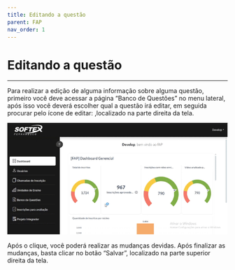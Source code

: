 ```yaml
---
title: Editando a questão
parent: FAP
nav_order: 1
---
```


# Editando a questão
---

Para realizar a edição de alguma informação sobre alguma questão, primeiro você deve acessar a página “Banco de Questões” no menu lateral, após isso você deverá escolher qual a questão irá editar, em seguida procurar pelo ícone de editar: ,localizado na parte direita da tela.

![Editando a questão](/assets/gifs/editandoquestao.gif)

Após o clique, você poderá realizar as mudanças devidas. Após finalizar as mudanças, basta clicar no botão “Salvar”, localizado na parte superior direita da tela.